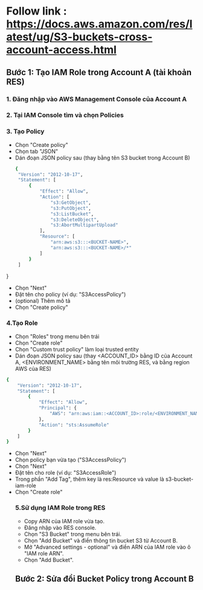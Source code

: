 # Follow link : https://docs.aws.amazon.com/res/latest/ug/S3-buckets-cross-account-access.html
## Bước 1: Tạo IAM Role trong Account A (tài khoản RES)
### 1. Đăng nhập vào AWS Management Console của Account A
### 2. Tại IAM Console tìm và chọn Policies
### 3. Tạo Policy 
- Chọn "Create policy"
- Chọn tab "JSON"
- Dán đoạn JSON policy sau (thay <BUCKET-NAME> bằng tên S3 bucket trong Account B)
   ```sh
  {
    "Version": "2012-10-17",
    "Statement": [
        {
            "Effect": "Allow",
            "Action": [
                "s3:GetObject",
                "s3:PutObject",
                "s3:ListBucket",
                "s3:DeleteObject",
                "s3:AbortMultipartUpload"
            ],
            "Resource": [
                "arn:aws:s3:::<BUCKET-NAME>",
                "arn:aws:s3:::<BUCKET-NAME>/*"
            ]
        }
    ]
}
- Chọn "Next"
- Đặt tên cho policy (ví dụ: "S3AccessPolicy")
- (optional) Thêm mô tả
- Chọn "Create policy"
### 4.Tạo Role 
- Chọn "Roles" trong menu bên trái
- Chọn "Create role"
- Chọn "Custom trust policy" làm loại trusted entity
- Dán đoạn JSON policy sau (thay <ACCOUNT_ID> bằng ID của Account A, <ENVIRONMENT_NAME> bằng tên môi trường RES, và <REGION> bằng region AWS của RES)
```sh
{
    "Version": "2012-10-17",
    "Statement": [
        {
            "Effect": "Allow",
            "Principal": {
                "AWS": "arn:aws:iam::<ACCOUNT_ID>:role/<ENVIRONMENT_NAME>-custom-credential-broker-lambda-role-<REGION>"
            },
            "Action": "sts:AssumeRole"
        }
    ]
}
```
- Chọn "Next"
- Chọn policy bạn vừa tạo ("S3AccessPolicy")
- Chọn "Next"
- Đặt tên cho role (ví dụ: "S3AccessRole")
- Trong phần "Add Tag", thêm key là res:Resource và value là s3-bucket-iam-role
- Chọn "Create role"
  ### 5.Sử dụng IAM Role trong RES
  - Copy ARN của IAM role vừa tạo.
  - Đăng nhập vào RES console.
  - Chọn "S3 Bucket" trong menu bên trái.
  - Chọn "Add Bucket" và điền thông tin bucket S3 từ Account B.
  - Mở "Advanced settings - optional" và điền ARN của IAM role vào ô "IAM role ARN".
  - Chọn "Add Bucket".
  ## Bước 2: Sửa đổi Bucket Policy trong Account B
